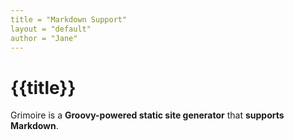 ```yaml
---
title = "Markdown Support"
layout = "default"
author = "Jane"
---
```


# {{title}}

Grimoire is a **Groovy-powered static site generator** that **supports Markdown**.
